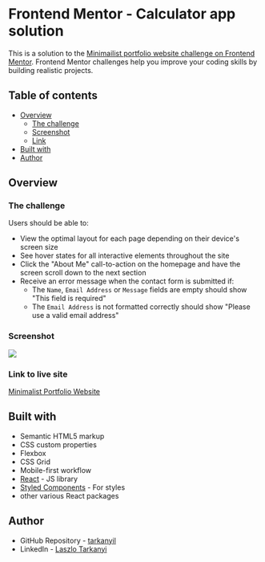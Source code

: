 # Frontend Mentor - Calculator app solution

This is a solution to the [Minimailist portfolio website challenge on Frontend Mentor](https://www.frontendmentor.io/challenges/minimalist-portfolio-website-LMy-ZRyiE). Frontend Mentor challenges help you improve your coding skills by building realistic projects. 

## Table of contents

- [Overview](#overview)
  - [The challenge](#the-challenge)
  - [Screenshot](#screenshot)
  - [Link](#link-to-live-site)
 - [Built with](#built-with)
 - [Author](#author)

## Overview

### The challenge

Users should be able to:

- View the optimal layout for each page depending on their device's screen size
- See hover states for all interactive elements throughout the site
- Click the "About Me" call-to-action on the homepage and have the screen scroll down to the next section
- Receive an error message when the contact form is submitted if:
  - The `Name`, `Email Address` or `Message` fields are empty should show "This field is required"
  - The `Email Address` is not formatted correctly should show "Please use a valid email address"

### Screenshot

![](https://i.ibb.co/1GDJg5Q/portfolio-1.png)

### Link to live site

[Minimalist Portfolio Website](https://laszlodev-portfolio.herokuapp.com/)

## Built with

- Semantic HTML5 markup
- CSS custom properties
- Flexbox
- CSS Grid
- Mobile-first workflow
- [React](https://reactjs.org/) - JS library
- [Styled Components](https://styled-components.com/) - For styles
- other various React packages

## Author

- GitHub Repository - [tarkanyil](https://www.your-site.com)
- LinkedIn - [Laszlo Tarkanyi](https://www.linkedin.com/in/laszlo-tarkanyi-5803221b/)
